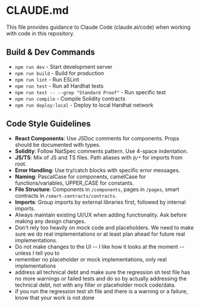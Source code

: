 # CLAUDE.md

This file provides guidance to Claude Code (claude.ai/code) when working with code in this repository.

## Build & Dev Commands
- `npm run dev` - Start development server
- `npm run build` - Build for production
- `npm run lint` - Run ESLint
- `npm run test` - Run all Hardhat tests
- `npm run test -- --grep "Standard Proof"` - Run specific test
- `npm run compile` - Compile Solidity contracts
- `npm run deploy:local` - Deploy to local Hardhat network

## Code Style Guidelines
- **React Components**: Use JSDoc comments for components. Props should be documented with types.
- **Solidity**: Follow NatSpec comments pattern. Use 4-space indentation.
- **JS/TS**: Mix of JS and TS files. Path aliases with `@/*` for imports from root.
- **Error Handling**: Use try/catch blocks with specific error messages.
- **Naming**: PascalCase for components, camelCase for functions/variables, UPPER_CASE for constants.
- **File Structure**: Components in `/components`, pages in `/pages`, smart contracts in `/smart-contracts/contracts`.
- **Imports**: Group imports by external libraries first, followed by internal imports.
- Always maintain existing UI/UX when adding functionality. Ask before making any design changes.
- Don't rely too heavily on mock code and placeholders. We need to make sure we do real implementations or at least plan ahead for future real implementations.
- Do not make changes to the UI -- I like how it looks at the moment -- unless I tell you to
- remember no placeholder or mock implementations, only real implementations
- address all technical debt and make sure the regression sh test file has no more warnings or failed tests and do so by actually addressing the technical debt, not with any filler or placeholder mock code/data.
- if you run the regression test sh file and there is a warning or a failure, know that your work is not done